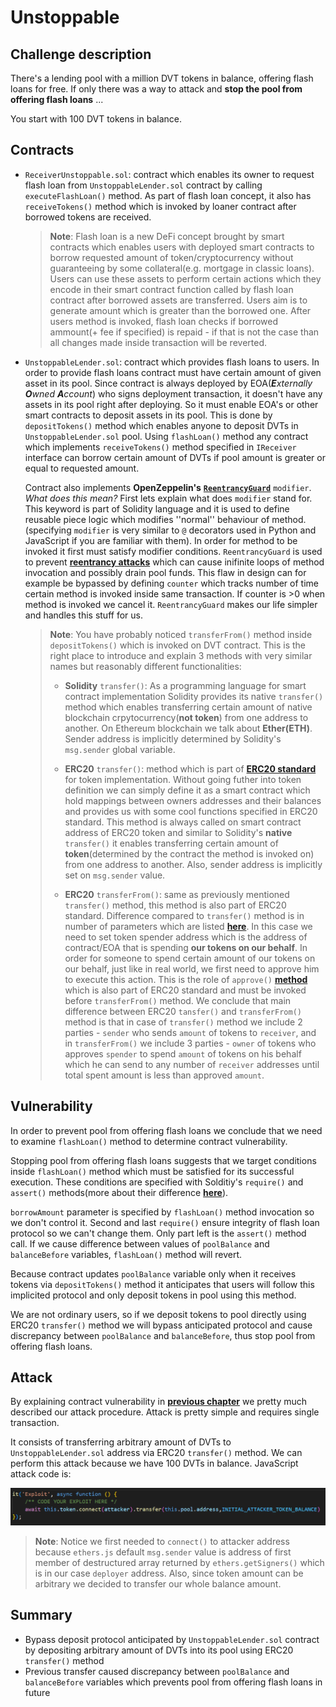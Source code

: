 # Unstoppable
## Challenge description
 There's a lending pool with a million DVT tokens in balance, offering flash loans for free. 
 If only there was a way to attack and **stop the pool from offering flash loans** ...
 
 You start with 100 DVT tokens in balance. 
## Contracts
- `ReceiverUnstoppable.sol`: contract which enables its owner to request flash loan from `UnstoppableLender.sol` contract by calling `executeFlashLoan()` method. As part of flash loan concept, it also has `receiveTokens()` method which is invoked by loaner contract after borrowed tokens are received.

    >**Note**: Flash loan is a new DeFi concept brought by smart contracts which enables users with deployed smart contracts to borrow requested amount of token/cryptocurrency without guaranteeing by some collateral(e.g. mortgage in classic loans). Users can use these assets to perform certain actions which they encode in their smart contract function called by flash loan contract after borrowed assets are transferred. Users aim is to generate amount which is greater than the borrowed one. After users method is invoked, flash loan checks if borrowed ammount(+ fee if specified) is repaid - if that is not the case than all changes made inside transaction will be reverted.
    
- `UnstoppableLender.sol`: contract which provides flash loans to users. In order to provide flash loans contract must have certain amount of given asset in its pool. Since contract is always deployed by EOA(***E**xternally **O**wned **A**ccount*) who signs deployment transaction, it doesn't have any assets in its pool right after deploying. So it must enable EOA's or other smart contracts to deposit assets in its pool. This is done by `depositTokens()` method which enables anyone to deposit DVTs in `UnstoppableLender.sol` pool. Using `flashLoan()` method any contract which implements `receiveTokens()` method specified in `IReceiver` interface can borrow certain amount of DVTs if pool amount is greater or equal to requested amount.

    Contract also implements **OpenZeppelin's** [**`ReentrancyGuard`**](https://docs.openzeppelin.com/contracts/4.x/api/security#ReentrancyGuard) `modifier`. *What does this mean?* First lets explain what does `modifier` stand for. This keyword is part of Solidity language and it is used to define reusable piece logic which modifies ''normal'' behaviour of 
    method.(specifying `modifier` is very similar to `@` decorators used in Python and JavaScript if you are familiar with them). In order for method to be invoked it first must satisfy modifier conditions. `ReentrancyGuard` is used to prevent [**reentrancy attacks**](https://hackernoon.com/hack-solidity-reentrancy-attack) which can cause inifinite loops of method invocation and possibly drain pool funds. This flaw in design can for example be bypassed by defining `counter` which tracks number of time certain method is invoked inside same transaction. If counter is >0 when method is invoked we cancel it. `ReentrancyGuard` makes our life simpler and handles this stuff for us.

    >**Note**: You have probably noticed `transferFrom()` method inside `depositTokens()` which is invoked on DVT contract. This is the right place to introduce and explain 3 methods with very similar names but reasonably different functionalities:
    >
    > - **Solidity** `transfer()`: As a programming language for smart contract implementation Solidity provides its native `transfer()` method which enables transferring certain amount of native blockchain crpytocurrency(**not token**) from one address to another. On Ethereum blockchain we talk about **Ether(ETH)**. Sender address is implicitly determined by Solidity's `msg.sender` global variable.
    >
    > - **ERC20** `transfer()`: method which is part of [**ERC20 standard**](https://ethereum.org/en/developers/docs/standards/tokens/erc-20/) for token implementation. Without going futher into token definition we can simply define it as a smart contract which hold mappings between owners addresses and their balances and provides us with some cool functions specified in ERC20 standard. This method is always called on smart contract address of ERC20 token and similar to Solidity's **native** `transfer()` it enables transferring certain amount of **token**(determined by the contract the method is invoked on) from one address to another. Also, sender address is implicitly set on `msg.sender` value.
    >
    > - **ERC20** `transferFrom()`: same as previously mentioned `transfer()` method, this method is also part of ERC20 standard. Difference compared to `transfer()` method is in number of parameters which are listed [**here**](https://docs.openzeppelin.com/contracts/2.x/api/token/erc20#ERC20-transferFrom-address-address-uint256-). In this case we need to set token spender address which is the address of contract/EOA that is spending **our tokens on our behalf**. In order for someone to spend certain amount of our tokens on our behalf, just like in real world, we first need to approve him to execute this action. This is the role of `approve()` [**method**](https://docs.openzeppelin.com/contracts/2.x/api/token/erc20#ERC20-approve-address-uint256-) which is also part of ERC20 standard and must be invoked before `transferFrom()` method. We conclude that main difference between ERC20 `tansfer()` and `transferFrom()` method is that in case of `transfer()` method we include 2 parties - `sender` who sends `amount` of tokens to `receiver`, and in `transferFrom()` we include 3 parties - `owner` of tokens who approves `spender` to spend `amount` of tokens on his behalf which he can send to any number of `receiver` addresses until total spent amount is less than approved `amount`.

## Vulnerability
In order to prevent pool from offering flash loans we conclude that we need to examine `flashLoan()` method to determine contract vulnerability. 

Stopping pool from offering flash loans suggests that we target conditions inside `flashLoan()` method which must be satisfied for its successful execution. These conditions are specified with Solditiy's `require()` and `assert()` methods(more about their difference [**here**](https://codeforgeek.com/assert-vs-require-in-solidity/)). 

`borrowAmount` parameter is specified by `flashLoan()` method invocation so we don't control it. Second and last `require()` ensure integrity of flash loan protocol so we can't change them. Only part left is the `assert()` method call. If we cause difference between values of `poolBalance` and `balanceBefore` variables, `flashLoan()` method will revert. 

Because contract updates `poolBalance` variable only when it receives tokens via `depositTokens()` method it anticipates that users will follow this implicited protocol and only deposit tokens in pool using this method. 

We are not ordinary users, so if we deposit tokens to pool directly using ERC20 `transfer()` method we will bypass anticipated protocol and cause discrepancy between `poolBalance` and `balanceBefore`, thus stop pool from offering flash loans.
## Attack
By explaining contract vulnerability in [**previous chapter**](#Vulnerability) we pretty much described our attack procedure. Attack is pretty simple and requires single transaction. 

It consists of transferring arbitrary amount of DVTs to `UnstoppableLender.sol` address via ERC20 `transfer()` method. We can perform this attack because we have 100 DVTs in balance. JavaScript attack code is:

![JavaScript attack code](../../images/unstoppable/unstoppable.PNG)

>**Note**: Notice we first needed to `connect()` to attacker address because `ethers.js` default `msg.sender` value is address of first member of destructured array returned by `ethers.getSigners()` which is in our case `deployer` address. Also, since token amount can be arbitrary we decided to transfer our whole balance amount.
## Summary
- Bypass deposit protocol anticipated by `UnstoppableLender.sol` contract by depositing arbitrary amount of DVTs into its pool using ERC20 `transfer()` method
- Previous transfer caused discrepancy between `poolBalance` and `balanceBefore` variables which prevents pool from offering flash loans in future
